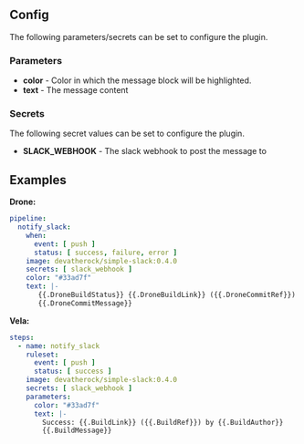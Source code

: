 ## Config

The following parameters/secrets can be set to configure the plugin.

### Parameters
* **color** - Color in which the message block will be highlighted.
* **text** - The message content

### Secrets

The following secret values can be set to configure the plugin.

* **SLACK_WEBHOOK** - The slack webhook to post the message to

## Examples

**Drone:**

```yaml
pipeline:
  notify_slack:
    when:
      event: [ push ]
      status: [ success, failure, error ]
    image: devatherock/simple-slack:0.4.0
    secrets: [ slack_webhook ]
    color: "#33ad7f"
    text: |-
       {{.DroneBuildStatus}} {{.DroneBuildLink}} ({{.DroneCommitRef}}) by {{DroneCommitAuthor}}
       {{.DroneCommitMessage}}
```

**Vela:**

```yaml
steps:
  - name: notify_slack
    ruleset:
      event: [ push ]
      status: [ success ]
    image: devatherock/simple-slack:0.4.0
    secrets: [ slack_webhook ]
    parameters:
      color: "#33ad7f"
      text: |-
        Success: {{.BuildLink}} ({{.BuildRef}}) by {{.BuildAuthor}}
        {{.BuildMessage}}
```
